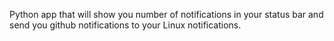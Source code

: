 Python app that will show you number of notifications in your status bar and
send you github notifications to your Linux notifications.
